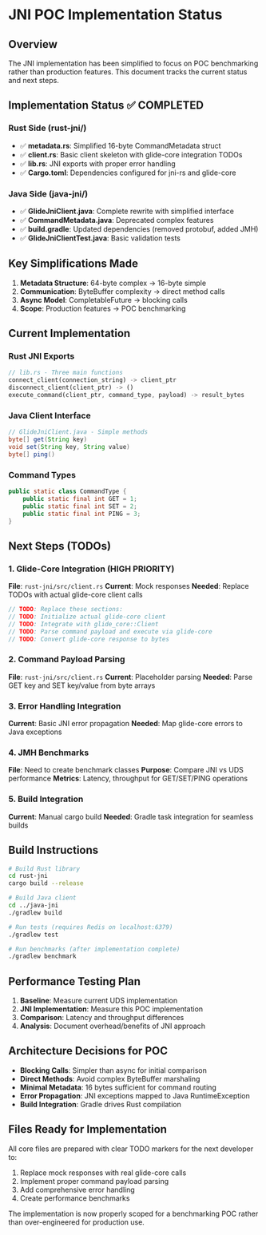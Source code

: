 # JNI POC Implementation Status

## Overview
The JNI implementation has been simplified to focus on POC benchmarking rather than production features. This document tracks the current status and next steps.

## Implementation Status ✅ COMPLETED

### Rust Side (rust-jni/)
- ✅ **metadata.rs**: Simplified 16-byte CommandMetadata struct
- ✅ **client.rs**: Basic client skeleton with glide-core integration TODOs
- ✅ **lib.rs**: JNI exports with proper error handling
- ✅ **Cargo.toml**: Dependencies configured for jni-rs and glide-core

### Java Side (java-jni/)
- ✅ **GlideJniClient.java**: Complete rewrite with simplified interface
- ✅ **CommandMetadata.java**: Deprecated complex features
- ✅ **build.gradle**: Updated dependencies (removed protobuf, added JMH)
- ✅ **GlideJniClientTest.java**: Basic validation tests

## Key Simplifications Made

1. **Metadata Structure**: 64-byte complex → 16-byte simple
2. **Communication**: ByteBuffer complexity → direct method calls
3. **Async Model**: CompletableFuture → blocking calls
4. **Scope**: Production features → POC benchmarking

## Current Implementation

### Rust JNI Exports
```rust
// lib.rs - Three main functions
connect_client(connection_string) -> client_ptr
disconnect_client(client_ptr) -> ()
execute_command(client_ptr, command_type, payload) -> result_bytes
```

### Java Client Interface
```java
// GlideJniClient.java - Simple methods
byte[] get(String key)
void set(String key, String value)
byte[] ping()
```

### Command Types
```java
public static class CommandType {
    public static final int GET = 1;
    public static final int SET = 2;
    public static final int PING = 3;
}
```

## Next Steps (TODOs)

### 1. Glide-Core Integration (HIGH PRIORITY)
**File**: `rust-jni/src/client.rs`
**Current**: Mock responses
**Needed**: Replace TODOs with actual glide-core client calls

```rust
// TODO: Replace these sections:
// TODO: Initialize actual glide-core client
// TODO: Integrate with glide_core::Client
// TODO: Parse command payload and execute via glide-core
// TODO: Convert glide-core response to bytes
```

### 2. Command Payload Parsing
**File**: `rust-jni/src/client.rs`
**Current**: Placeholder parsing
**Needed**: Parse GET key and SET key/value from byte arrays

### 3. Error Handling Integration
**Current**: Basic JNI error propagation
**Needed**: Map glide-core errors to Java exceptions

### 4. JMH Benchmarks
**File**: Need to create benchmark classes
**Purpose**: Compare JNI vs UDS performance
**Metrics**: Latency, throughput for GET/SET/PING operations

### 5. Build Integration
**Current**: Manual cargo build
**Needed**: Gradle task integration for seamless builds

## Build Instructions

```bash
# Build Rust library
cd rust-jni
cargo build --release

# Build Java client
cd ../java-jni
./gradlew build

# Run tests (requires Redis on localhost:6379)
./gradlew test

# Run benchmarks (after implementation complete)
./gradlew benchmark
```

## Performance Testing Plan

1. **Baseline**: Measure current UDS implementation
2. **JNI Implementation**: Measure this POC implementation
3. **Comparison**: Latency and throughput differences
4. **Analysis**: Document overhead/benefits of JNI approach

## Architecture Decisions for POC

- **Blocking Calls**: Simpler than async for initial comparison
- **Direct Methods**: Avoid complex ByteBuffer marshaling
- **Minimal Metadata**: 16 bytes sufficient for command routing
- **Error Propagation**: JNI exceptions mapped to Java RuntimeException
- **Build Integration**: Gradle drives Rust compilation

## Files Ready for Implementation

All core files are prepared with clear TODO markers for the next developer to:
1. Replace mock responses with real glide-core calls
2. Implement proper command payload parsing
3. Add comprehensive error handling
4. Create performance benchmarks

The implementation is now properly scoped for a benchmarking POC rather than over-engineered for production use.
